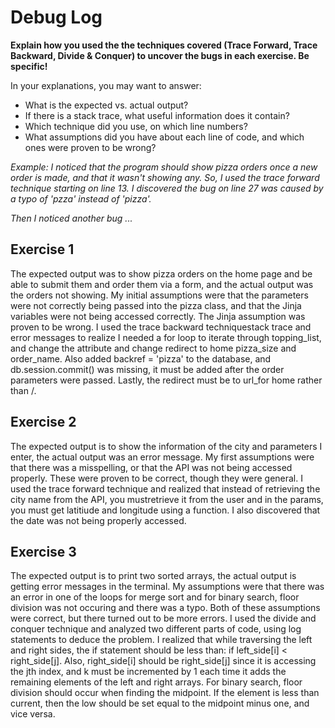 # Debug Log

**Explain how you used the the techniques covered (Trace Forward, Trace Backward, Divide & Conquer) to uncover the bugs in each exercise. Be specific!**

In your explanations, you may want to answer:

- What is the expected vs. actual output?
- If there is a stack trace, what useful information does it contain?
- Which technique did you use, on which line numbers?
- What assumptions did you have about each line of code, and which ones were proven to be wrong?

_Example: I noticed that the program should show pizza orders once a new order is made, and that it wasn't showing any. So, I used the trace forward technique starting on line 13. I discovered the bug on line 27 was caused by a typo of 'pzza' instead of 'pizza'._

_Then I noticed another bug ..._

## Exercise 1

The expected output was to show pizza orders on the home page and be able to submit them and order them via a form, and the actual output was the orders not showing.
My initial assumptions were that the parameters were not correctly being passed into the pizza class, and that the Jinja variables were not being accessed correctly. The Jinja assumption was proven to be wrong.
I used the trace backward techniquestack trace and error messages to realize I needed a for loop to iterate through topping_list, and change the attribute and change redirect to home
pizza_size and order_name. Also added backref = 'pizza' to the database, and db.session.commit() was missing, it must be added after the order parameters were passed. Lastly, the redirect must be to url_for home rather than /.

## Exercise 2

The expected output is to show the information of the city and parameters I enter, the actual output was an error message.
My first assumptions were that there was a misspelling, or that the API was not being accessed properly. These were proven to be correct, though they were general.
I used the trace forward technique and realized that instead of retrieving the city name from the API, you mustretrieve it from the user and in the params, you must get latitiude and longitude using a function. I also discovered that the date was not being properly accessed.

## Exercise 3

The expected output is to print two sorted arrays, the actual output is getting error messages in the terminal.
My assumptions were that there was an error in one of the loops for merge sort and for binary search, floor division was not occuring and there was a typo. Both of these assumptions were correct, but there turned out to be more errors.
I used the divide and conquer technique and analyzed two different parts of code, using log statements to deduce the problem. I realized that while traversing the left and right sides, the if statement should be less than: if left_side[i] < right_side[j]. Also, right_side[i] should be right_side[j] since it is accessing the jth index, and k must be incremented by 1 each time it adds the remaining elements of the left and right arrays. For binary search, floor division should occur when finding the midpoint. If the element is less than current, then the low should be set equal to the midpoint minus one, and vice versa.